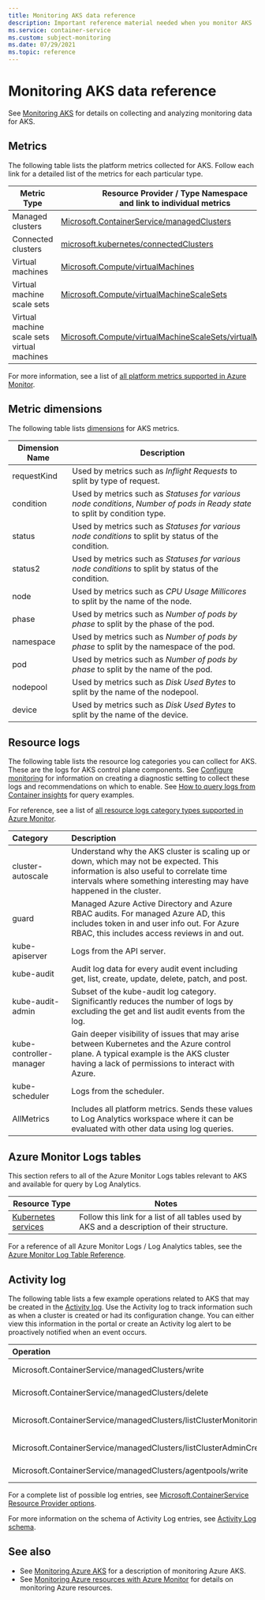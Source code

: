 ```yaml
---
title: Monitoring AKS data reference
description: Important reference material needed when you monitor AKS 
ms.service: container-service
ms.custom: subject-monitoring
ms.date: 07/29/2021
ms.topic: reference
---
```


# Monitoring AKS data reference

See [Monitoring AKS](monitor-aks.md) for details on collecting and analyzing monitoring data for AKS.

## Metrics

The following table lists the platform metrics collected for AKS.  Follow each link for a detailed list of the metrics for each particular type.

|Metric Type | Resource Provider / Type Namespace<br/> and link to individual metrics |
|-------|-----|
| Managed clusters | [Microsoft.ContainerService/managedClusters](/azure/azure-monitor/essentials/metrics-supported#microsoftcontainerservicemanagedclusters)
| Connected clusters | [microsoft.kubernetes/connectedClusters](/azure/azure-monitor/essentials/metrics-supported#microsoftkubernetesconnectedclusters)
| Virtual machines| [Microsoft.Compute/virtualMachines](/azure/azure-monitor/essentials/metrics-supported#microsoftcomputevirtualmachines) |
| Virtual machine scale sets | [Microsoft.Compute/virtualMachineScaleSets](/azure/azure-monitor/essentials/metrics-supported#microsoftcomputevirtualmachinescalesets)|
| Virtual machine scale sets virtual machines | [Microsoft.Compute/virtualMachineScaleSets/virtualMachines](/azure/azure-monitor/essentials/metrics-supported#microsoftcomputevirtualmachinescalesetsvirtualmachines)|

For more information, see a list of [all platform metrics supported in Azure Monitor](/azure/azure-monitor/platform/metrics-supported).

## Metric dimensions

The following table lists [dimensions](/azure/azure-monitor/platform/data-platform-metrics#multi-dimensional-metrics) for AKS metrics. 

<!-- listed here /azure/azure-monitor/essentials/metrics-supported#microsoftcontainerservicemanagedclusters-->

| Dimension Name | Description |
| ------------------- | ----------------- |
| requestKind | Used by metrics such as *Inflight Requests* to split by type of request. |
| condition | Used by metrics such as *Statuses for various node conditions*, *Number of pods in Ready state* to split by condition type. |
| status | Used by metrics such as *Statuses for various node conditions* to split by status of the condition. |
| status2 | Used by metrics such as *Statuses for various node conditions* to split by status of the condition.  |
| node | Used by metrics such as *CPU Usage Millicores* to split by the name of the node. |
| phase | Used by metrics such as *Number of pods by phase* to split by the phase of the pod. |
| namespace | Used by metrics such as *Number of pods by phase* to split by the namespace of the pod. |
| pod | Used by metrics such as *Number of pods by phase* to split by the name of the pod. |
| nodepool | Used by metrics such as *Disk Used Bytes* to split by the name of the nodepool. |
| device | Used by metrics such as *Disk Used Bytes* to split by the name of the device. |

## Resource logs

The following table lists the resource log categories you can collect for AKS. These are the logs for AKS control plane components. See [Configure monitoring](monitor-aks.md#configure-monitoring) for information on creating a diagnostic setting to collect these logs and recommendations on which to enable. See [How to query logs from Container insights](../azure-monitor/containers/container-insights-log-query.md#resource-logs) for query examples.

For reference, see a list of [all resource logs category types supported in Azure Monitor](/azure/azure-monitor/platform/resource-logs-schema). 

| Category                | Description |
|:---|:---|
| cluster-autoscale       | Understand why the AKS cluster is scaling up or down, which may not be expected. This information is also useful to correlate time intervals where something interesting may have happened in the cluster. |
| guard                   | Managed Azure Active Directory and Azure RBAC audits. For managed Azure AD, this includes token in and user info out. For Azure RBAC, this includes access reviews in and out. |
| kube-apiserver          | Logs from the API server. |
| kube-audit              | Audit log data for every audit event including get, list, create, update, delete, patch, and post. |
| kube-audit-admin        | Subset of the kube-audit log category. Significantly reduces the number of logs by excluding the get and list audit events from the log. |
| kube-controller-manager | Gain deeper visibility of issues that may arise between Kubernetes and the Azure control plane. A typical example is the AKS cluster having a lack of permissions to interact with Azure. |
| kube-scheduler          | Logs from the scheduler. |
| AllMetrics              | Includes all platform metrics. Sends these values to Log Analytics workspace where it can be evaluated with other data using log queries. |

## Azure Monitor Logs tables

This section refers to all of the Azure Monitor Logs tables relevant to AKS and available for query by Log Analytics. 



|Resource Type | Notes |
|-------|-----|
| [Kubernetes services](/azure/azure-monitor/reference/tables/tables-resourcetype#kubernetes-services) | Follow this link for a list of all tables used by AKS and a description of their structure. |


For a reference of all Azure Monitor Logs / Log Analytics tables, see the [Azure Monitor Log Table Reference](/azure/azure-monitor/reference/tables/tables-resourcetype).


## Activity log

The following table lists a few example operations related to AKS that may be created in the [Activity log](../azure-monitor/essentials/activity-log.md). Use the Activity log to track information such as when a cluster is created or had its configuration change. You can either view this information in the portal or create an Activity log alert to be proactively notified when an event occurs.

| Operation | Description |
|:---|:---|
| Microsoft.ContainerService/managedClusters/write | Create or update managed cluster |
| Microsoft.ContainerService/managedClusters/delete | Delete Managed Cluster |
| Microsoft.ContainerService/managedClusters/listClusterMonitoringUserCredential/action | List clusterMonitoringUser credential |
| Microsoft.ContainerService/managedClusters/listClusterAdminCredential/action | List clusterAdmin credential |
| Microsoft.ContainerService/managedClusters/agentpools/write | Create or Update Agent Pool |

For a complete list of possible log entries, see [Microsoft.ContainerService Resource Provider options](/azure/role-based-access-control/resource-provider-operations#microsoftcontainerservice).

For more information on the schema of Activity Log entries, see [Activity  Log schema](/azure/azure-monitor/essentials/activity-log-schema). 

## See also

- See [Monitoring Azure AKS](monitor-aks.md) for a description of monitoring Azure AKS.
- See [Monitoring Azure resources with Azure Monitor](/azure/azure-monitor/essentials/monitor-azure-resource) for details on monitoring Azure resources.
